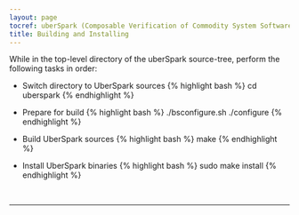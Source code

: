 ```yaml
---
layout: page
tocref: uberSpark (Composable Verification of Commodity System Software) Documentation
title: Building and Installing
---
```


While in the top-level directory of the uberSpark source-tree, perform the
following tasks in order:

* Switch directory to UberSpark sources
{% highlight bash %}
cd uberspark
{% endhighlight %}

* Prepare for build
{% highlight bash %}
./bsconfigure.sh
./configure
{% endhighlight %}

* Build UberSpark sources
{% highlight bash %}
make
{% endhighlight %}

* Install UberSpark binaries
{% highlight bash %}
sudo make install
{% endhighlight %}


<br>
<hr>

